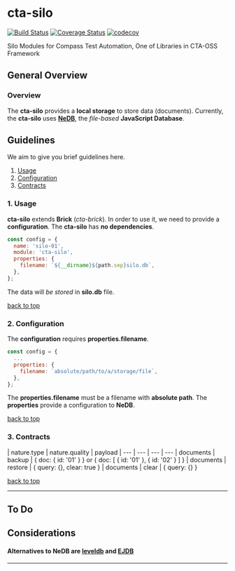 # cta-silo
[![Build Status](https://travis-ci.org/thomsonreuters/cta-silo.svg?branch=master)](https://travis-ci.org/thomsonreuters/cta-silo)
[![Coverage Status](https://coveralls.io/repos/github/thomsonreuters/cta-silo/badge.svg?branch=master)](https://coveralls.io/github/thomsonreuters/cta-silo?branch=master)
[![codecov](https://codecov.io/gh/thomsonreuters/cta-silo/branch/master/graph/badge.svg)](https://codecov.io/gh/thomsonreuters/cta-silo)

Silo Modules for Compass Test Automation, One of Libraries in CTA-OSS Framework

## General Overview

### Overview

The **cta-silo** provides a **local storage** to store data (documents). Currently, the **cta-silo** uses [**NeDB**](https://github.com/louischatriot/nedb), the _file-based_ **JavaScript Database**.

## Guidelines

We aim to give you brief guidelines here.

1. [Usage](#1-usage)
1. [Configuration](#2-configuration)
1. [Contracts](#3-contracts)

### 1. Usage

**cta-silo** extends **Brick** (_cta-brick_). In order to use it, we need to provide a **configuration**. The **cta-silo** has **no dependencies**.

```javascript
const config = {
  name: 'silo-01',
  module: 'cta-silo',
  properties: {
    filename: `${__dirname}${path.sep}silo.db`,
  },
};
```

The data will _be stored_ in **silo.db** file.

[back to top](#guidelines)

### 2. Configuration

The **configuration** requires **properties.filename**.

```javascript
const config = {
  ...
  properties: {
    filename: `absolute/path/to/a/storage/file`,
  },
};
```

The **properties.filename** must be a filename with **absolute path**. The **properties** provide a configuration to **NeDB**.

[back to top](#guidelines)

### 3. Contracts

| nature.type | nature.quality | payload
| --- | --- | --- | ---
| documents | backup | { doc: { id: '01' } } or { doc: [ { id: '01' }, { id: '02' } ] } 
| documents | restore | { query: {}, clear: true }
| documents | clear | { query: {} }

[back to top](#guidelines)

------

## To Do

## Considerations

#### Alternatives to NeDB are [leveldb](http://leveldb.org/) and [EJDB](http://ejdb.org/)

------
